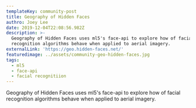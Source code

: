 ```yaml
---
templateKey: community-post
title: Geography of Hidden Faces
authro: Joey Lee
date: 2019-12-04T22:08:56.982Z
description: >-
  Geography of Hidden Faces uses ml5's face-api to explore how of facial
  recognition algorithms behave when applied to aerial imagery.
externalLink: 'https://geo.hidden-faces.net/'
featuredimage: ../assets/community-geo-hidden-faces.jpg
tags:
  - ml5
  - face-api
  - facial recognitiion
---
```

Geography of Hidden Faces uses ml5's face-api to explore how of facial recognition algorithms behave when applied to aerial imagery.
